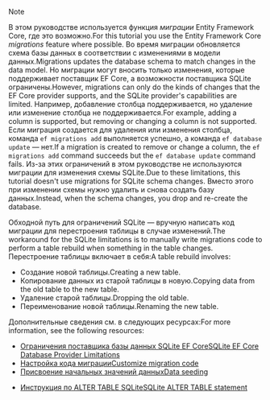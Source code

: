
> [!NOTE]
> <span data-ttu-id="36311-101">В этом руководстве используется функция *миграции* Entity Framework Core, где это возможно.</span><span class="sxs-lookup"><span data-stu-id="36311-101">For this tutorial you use the Entity Framework Core *migrations* feature where possible.</span></span> <span data-ttu-id="36311-102">Во время миграции обновляется схема базы данных в соответствии с изменениями в модели данных.</span><span class="sxs-lookup"><span data-stu-id="36311-102">Migrations updates the database schema to match changes in the data model.</span></span> <span data-ttu-id="36311-103">Но миграции могут вносить только изменения, которые поддерживает поставщик EF Core, а возможности поставщика SQLite ограничены.</span><span class="sxs-lookup"><span data-stu-id="36311-103">However, migrations can only do the kinds of changes that the EF Core provider supports, and the SQLite provider's capabilities are limited.</span></span> <span data-ttu-id="36311-104">Например, добавление столбца поддерживается, но удаление или изменение столбца не поддерживается.</span><span class="sxs-lookup"><span data-stu-id="36311-104">For example, adding a column is supported, but removing or changing a column is not supported.</span></span> <span data-ttu-id="36311-105">Если миграция создается для удаления или изменения столбца, команда `ef migrations add` выполняется успешно, а команда `ef database update` — нет.</span><span class="sxs-lookup"><span data-stu-id="36311-105">If a migration is created to remove or change a column, the `ef migrations add` command succeeds but the `ef database update` command fails.</span></span> <span data-ttu-id="36311-106">Из-за этих ограничений в этом руководстве не используются миграции для изменения схемы SQLite.</span><span class="sxs-lookup"><span data-stu-id="36311-106">Due to these limitations, this tutorial doesn't use migrations for SQLite schema changes.</span></span> <span data-ttu-id="36311-107">Вместо этого при изменении схемы нужно удалить и снова создать базу данных.</span><span class="sxs-lookup"><span data-stu-id="36311-107">Instead, when the schema changes, you drop and re-create the database.</span></span>
>
><span data-ttu-id="36311-108">Обходной путь для ограничений SQLite — вручную написать код миграции для перестроения таблицы в случае изменений.</span><span class="sxs-lookup"><span data-stu-id="36311-108">The workaround for the SQLite limitations is to manually write migrations code to perform a table rebuild when something in the table changes.</span></span> <span data-ttu-id="36311-109">Перестроение таблицы включает в себя:</span><span class="sxs-lookup"><span data-stu-id="36311-109">A table rebuild involves:</span></span>
>
>* <span data-ttu-id="36311-110">Создание новой таблицы.</span><span class="sxs-lookup"><span data-stu-id="36311-110">Creating a new table.</span></span>
>* <span data-ttu-id="36311-111">Копирование данных из старой таблицы в новую.</span><span class="sxs-lookup"><span data-stu-id="36311-111">Copying data from the old table to the new table.</span></span>
>* <span data-ttu-id="36311-112">Удаление старой таблицы.</span><span class="sxs-lookup"><span data-stu-id="36311-112">Dropping the old table.</span></span>
>* <span data-ttu-id="36311-113">Переименование новой таблицы.</span><span class="sxs-lookup"><span data-stu-id="36311-113">Renaming the new table.</span></span>
>
><span data-ttu-id="36311-114">Дополнительные сведения см. в следующих ресурсах:</span><span class="sxs-lookup"><span data-stu-id="36311-114">For more information, see the following resources:</span></span>
>
> * [<span data-ttu-id="36311-115">Ограничения поставщика базы данных SQLite EF Core</span><span class="sxs-lookup"><span data-stu-id="36311-115">SQLite EF Core Database Provider Limitations</span></span>](/ef/core/providers/sqlite/limitations)
> * [<span data-ttu-id="36311-116">Настройка кода миграции</span><span class="sxs-lookup"><span data-stu-id="36311-116">Customize migration code</span></span>](/ef/core/managing-schemas/migrations/#customize-migration-code)
> * [<span data-ttu-id="36311-117">Присвоение начальных значений данных</span><span class="sxs-lookup"><span data-stu-id="36311-117">Data seeding</span></span>](/ef/core/modeling/data-seeding)
  * [<span data-ttu-id="36311-118">Инструкция по ALTER TABLE SQLite</span><span class="sxs-lookup"><span data-stu-id="36311-118">SQLite ALTER TABLE statement</span></span>](https://sqlite.org/lang_altertable.html)